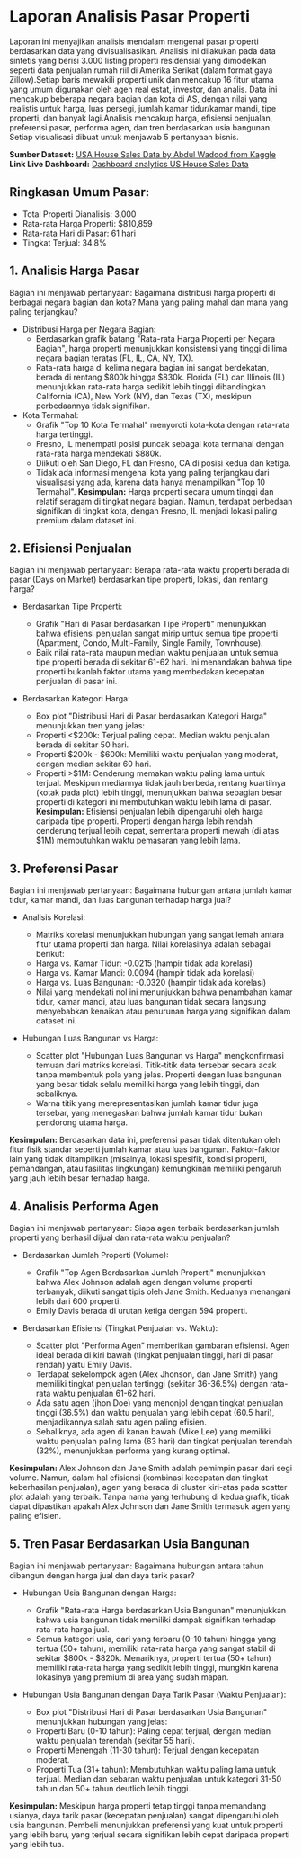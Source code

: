 # **Laporan Analisis Pasar Properti**
Laporan ini menyajikan analisis mendalam mengenai pasar properti berdasarkan data yang divisualisasikan. Analisis ini dilakukan pada data sintetis yang berisi 3.000 listing properti residensial yang dimodelkan seperti data penjualan rumah riil di Amerika Serikat (dalam format gaya Zillow).Setiap baris mewakili properti unik dan mencakup 16 fitur utama yang umum digunakan oleh agen real estat, investor, dan analis. Data ini mencakup beberapa negara bagian dan kota di AS, dengan nilai yang realistis untuk harga, luas persegi, jumlah kamar tidur/kamar mandi, tipe properti, dan banyak lagi.Analisis mencakup harga, efisiensi penjualan, preferensi pasar, performa agen, dan tren berdasarkan usia bangunan. Setiap visualisasi dibuat untuk menjawab 5 pertanyaan bisnis.

**Sumber Dataset:** [USA House Sales Data by Abdul Wadood from Kaggle](https://www.kaggle.com/datasets/abdulwadood11220/usa-house-sales-data)
**Link Live Dashboard:** [Dashboard analytics US House Sales Data](https://ushousesalesdataanalysis-fg6ymkkoqdjwfcvevtjc7k.streamlit.app/)

## **Ringkasan Umum Pasar:**
* Total Properti Dianalisis: 3,000
* Rata-rata Harga Properti: $810,859
* Rata-rata Hari di Pasar: 61 hari
* Tingkat Terjual: 34.8%

## **1. Analisis Harga Pasar**
Bagian ini menjawab pertanyaan: Bagaimana distribusi harga properti di berbagai negara bagian dan kota? Mana yang paling mahal dan mana yang paling terjangkau?
* Distribusi Harga per Negara Bagian:
    * Berdasarkan grafik batang "Rata-rata Harga Properti per Negara Bagian", harga properti menunjukkan konsistensi yang tinggi di lima negara bagian teratas (FL, IL, CA, NY, TX).
    * Rata-rata harga di kelima negara bagian ini sangat berdekatan, berada di rentang $800k hingga $830k. Florida (FL) dan Illinois (IL) menunjukkan rata-rata harga sedikit lebih tinggi dibandingkan California (CA), New York (NY), dan Texas (TX), meskipun perbedaannya tidak signifikan.
* Kota Termahal:
    * Grafik "Top 10 Kota Termahal" menyoroti kota-kota dengan rata-rata harga tertinggi.
    * Fresno, IL menempati posisi puncak sebagai kota termahal dengan rata-rata harga mendekati $880k.
    * Diikuti oleh San Diego, FL dan Fresno, CA di posisi kedua dan ketiga.
    * Tidak ada informasi mengenai kota yang paling terjangkau dari visualisasi yang ada, karena data hanya menampilkan "Top 10 Termahal".
**Kesimpulan:** Harga properti secara umum tinggi dan relatif seragam di tingkat negara bagian. Namun, terdapat perbedaan signifikan di tingkat kota, dengan Fresno, IL menjadi lokasi paling premium dalam dataset ini.


## **2. Efisiensi Penjualan**
Bagian ini menjawab pertanyaan: Berapa rata-rata waktu properti berada di pasar (Days on Market) berdasarkan tipe properti, lokasi, dan rentang harga?
* Berdasarkan Tipe Properti:
    * Grafik "Hari di Pasar berdasarkan Tipe Properti" menunjukkan bahwa efisiensi penjualan sangat mirip untuk semua tipe properti (Apartment, Condo, Multi-Family, Single Family, Townhouse).
    * Baik nilai rata-rata maupun median waktu penjualan untuk semua tipe properti berada di sekitar 61-62 hari. Ini menandakan bahwa tipe properti bukanlah faktor utama yang membedakan kecepatan penjualan di pasar ini.

* Berdasarkan Kategori Harga:
    * Box plot "Distribusi Hari di Pasar berdasarkan Kategori Harga" menunjukkan tren yang jelas:
    * Properti <$200k: Terjual paling cepat. Median waktu penjualan berada di sekitar 50 hari.
    * Properti $200k - $600k: Memiliki waktu penjualan yang moderat, dengan median sekitar 60 hari.
    * Properti >$1M: Cenderung memakan waktu paling lama untuk terjual. Meskipun mediannya tidak jauh berbeda, rentang kuartilnya (kotak pada plot) lebih tinggi, menunjukkan bahwa sebagian besar properti di kategori ini membutuhkan waktu lebih lama di pasar.
**Kesimpulan:** Efisiensi penjualan lebih dipengaruhi oleh harga daripada tipe properti. Properti dengan harga lebih rendah cenderung terjual lebih cepat, sementara properti mewah (di atas $1M) membutuhkan waktu pemasaran yang lebih lama.

## **3. Preferensi Pasar**
Bagian ini menjawab pertanyaan: Bagaimana hubungan antara jumlah kamar tidur, kamar mandi, dan luas bangunan terhadap harga jual?
* Analisis Korelasi:
    * Matriks korelasi menunjukkan hubungan yang sangat lemah antara fitur utama properti dan harga. Nilai korelasinya adalah sebagai berikut:
    * Harga vs. Kamar Tidur: -0.0215 (hampir tidak ada korelasi)
    * Harga vs. Kamar Mandi: 0.0094 (hampir tidak ada korelasi)
    * Harga vs. Luas Bangunan: -0.0320 (hampir tidak ada korelasi)
    * Nilai yang mendekati nol ini menunjukkan bahwa penambahan kamar tidur, kamar mandi, atau luas bangunan tidak secara langsung menyebabkan kenaikan atau penurunan harga yang signifikan dalam dataset ini.

* Hubungan Luas Bangunan vs Harga:
    * Scatter plot "Hubungan Luas Bangunan vs Harga" mengkonfirmasi temuan dari matriks korelasi. Titik-titik data tersebar secara acak tanpa membentuk pola yang jelas. Properti dengan luas bangunan yang besar tidak selalu memiliki harga yang lebih tinggi, dan sebaliknya.
    * Warna titik yang merepresentasikan jumlah kamar tidur juga tersebar, yang menegaskan bahwa jumlah kamar tidur bukan pendorong utama harga.

**Kesimpulan:** Berdasarkan data ini, preferensi pasar tidak ditentukan oleh fitur fisik standar seperti jumlah kamar atau luas bangunan. Faktor-faktor lain yang tidak ditampilkan (misalnya, lokasi spesifik, kondisi properti, pemandangan, atau fasilitas lingkungan) kemungkinan memiliki pengaruh yang jauh lebih besar terhadap harga.

## **4. Analisis Performa Agen**
Bagian ini menjawab pertanyaan: Siapa agen terbaik berdasarkan jumlah properti yang berhasil dijual dan rata-rata waktu penjualan?

* Berdasarkan Jumlah Properti (Volume):
    * Grafik "Top Agen Berdasarkan Jumlah Properti" menunjukkan bahwa Alex Johnson adalah agen dengan volume properti terbanyak, diikuti sangat tipis oleh Jane Smith. Keduanya menangani lebih dari 600 properti.
    * Emily Davis berada di urutan ketiga dengan 594 properti.

* Berdasarkan Efisiensi (Tingkat Penjualan vs. Waktu):
    * Scatter plot "Performa Agen" memberikan gambaran efisiensi. Agen ideal berada di kiri bawah (tingkat penjualan tinggi, hari di pasar rendah) yaitu Emily Davis.
    * Terdapat sekelompok agen (Alex Jhonson, dan Jane Smith) yang memiliki tingkat penjualan tertinggi (sekitar 36-36.5%) dengan rata-rata waktu penjualan 61-62 hari.
    * Ada satu agen (jhon Doe) yang menonjol dengan tingkat penjualan tinggi (36.5%) dan waktu penjualan yang lebih cepat (60.5 hari), menjadikannya salah satu agen paling efisien.
    * Sebaliknya, ada agen di kanan bawah (Mike Lee) yang memiliki waktu penjualan paling lama (63 hari) dan tingkat penjualan terendah (32%), menunjukkan performa yang kurang optimal.

**Kesimpulan:** Alex Johnson dan Jane Smith adalah pemimpin pasar dari segi volume. Namun, dalam hal efisiensi (kombinasi kecepatan dan tingkat keberhasilan penjualan), agen yang berada di cluster kiri-atas pada scatter plot adalah yang terbaik. Tanpa nama yang terhubung di kedua grafik, tidak dapat dipastikan apakah Alex Johnson dan Jane Smith termasuk agen yang paling efisien.

## **5. Tren Pasar Berdasarkan Usia Bangunan**
Bagian ini menjawab pertanyaan: Bagaimana hubungan antara tahun dibangun dengan harga jual dan daya tarik pasar?

* Hubungan Usia Bangunan dengan Harga:
    * Grafik "Rata-rata Harga berdasarkan Usia Bangunan" menunjukkan bahwa usia bangunan tidak memiliki dampak signifikan terhadap rata-rata harga jual.
    * Semua kategori usia, dari yang terbaru (0-10 tahun) hingga yang tertua (50+ tahun), memiliki rata-rata harga yang sangat stabil di sekitar $800k - $820k. Menariknya, properti tertua (50+ tahun) memiliki rata-rata harga yang sedikit lebih tinggi, mungkin karena lokasinya yang premium di area yang sudah mapan.

* Hubungan Usia Bangunan dengan Daya Tarik Pasar (Waktu Penjualan):
    * Box plot "Distribusi Hari di Pasar berdasarkan Usia Bangunan" menunjukkan hubungan yang jelas:
    * Properti Baru (0-10 tahun): Paling cepat terjual, dengan median waktu penjualan terendah (sekitar 55 hari).
    * Properti Menengah (11-30 tahun): Terjual dengan kecepatan moderat.
    * Properti Tua (31+ tahun): Membutuhkan waktu paling lama untuk terjual. Median dan sebaran waktu penjualan untuk kategori 31-50 tahun dan 50+ tahun deutlich lebih tinggi.

**Kesimpulan:** Meskipun harga properti tetap tinggi tanpa memandang usianya, daya tarik pasar (kecepatan penjualan) sangat dipengaruhi oleh usia bangunan. Pembeli menunjukkan preferensi yang kuat untuk properti yang lebih baru, yang terjual secara signifikan lebih cepat daripada properti yang lebih tua.
